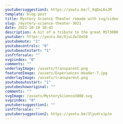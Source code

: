 ```yaml
---
youtubersuggestion3: https://youtu.be/l_XqDxL6xJM
template: blog-post
title: Mystery Science Theater remade with svg/video
slug: /mystery-science-theater-3021
date: 2021-10-18 10:43
description: A bit of a tribute to the great MST3000
youtuber: https://youtu.be/XjuLZwlDxh8
youtubemute: "1"
youtubecontrols: "0"
youtubeautostart: "1"
isnftforsale: ""
svgzindex: "0"
comments: ""
underlayImage: /assets/transparent.png
featuredImage: /assets/Experiences-Header-7.jpg
underlayImage: /assets/transparent.png
youtubeautostart: "1"
youtubeshoworiginal: ""
comments: ""
svgImage: /assets/MysteryScience3000.svg
svgzindex: "0"
youtubersuggestion1: ""
isnftforsale: ""
youtubersuggestion2: https://youtu.be/3lyudrx1pJo
---
```

 